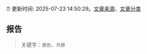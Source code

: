:alarm_clock: 更新时间: 2025-07-23 14:50:29。[文章来源](/README.md)、[文章分类](/TAGS.md)

## 报告


> 关键字：`报告`、`月报`



